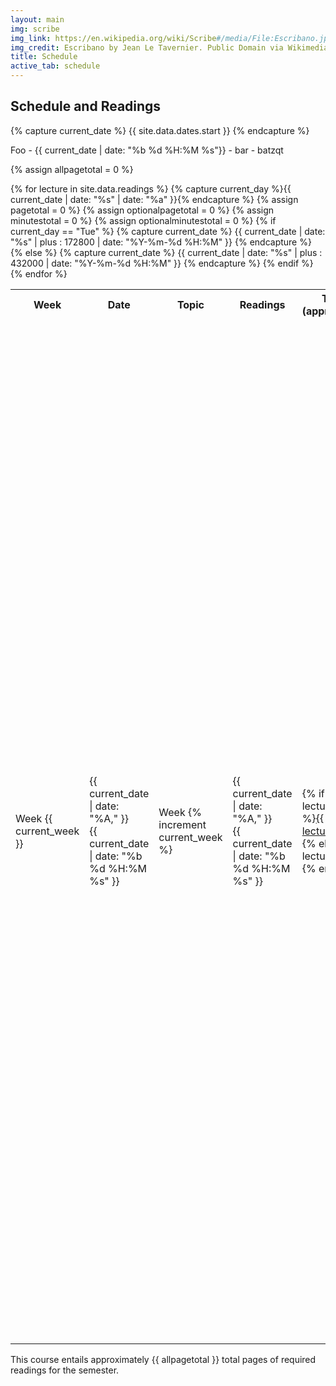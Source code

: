 ```yaml
---
layout: main
img: scribe
img_link: https://en.wikipedia.org/wiki/Scribe#/media/File:Escribano.jpg
img_credit: Escribano by Jean Le Tavernier. Public Domain via Wikimedia Commons.
title: Schedule
active_tab: schedule
---
```


<!--
<p style="text-align:center;"><strong>Schedule and readings are subject to change</strong></p>
-->

<h2>Schedule and Readings </h2>

{% capture current_date %}
{{ site.data.dates.start }}
{% endcapture %}

<p>
Foo - {{ current_date | date: "%b %d %H:%M %s"}} - bar - batzqt
</p>

<!-- Create a counter for the current week, set initially to zero: {% increment current_week %} -->

{% assign allpagetotal = 0 %}

<table class="table table-striped"> 
  <tbody>
    <tr>
      <th class="col-xs-1">Week</th>
      <th class="col-xs-1">Date</th>
      <th class="col-xs-1">Topic</th>
      <th class="col-xs-6">Readings</th>
      <th class="col-xs-2">Totals (approximate)</th>
    </tr>
    {% for lecture in site.data.readings %}
        {% capture current_day %}{{ current_date | date: "%s" | date: "%a" }}{% endcapture %}
        {% assign pagetotal = 0 %}
        {% assign optionalpagetotal = 0 %}
        {% assign minutestotal = 0 %}
        {% assign optionalminutestotal = 0 %}
    <tr>
        {% if current_day == "Tue" %}
        <td>Week {{ current_week }}</td>
        <td>{{ current_date | date: "%A," }}<br/>{{ current_date | date: "%b %d %H:%M %s" }}</td>
        {% capture current_date %}
        {{ current_date | date: "%s" | plus : 172800 | date: "%Y-%m-%d %H:%M" }}
        {% endcapture %}
        {% else %}
        <td>Week {% increment current_week %}</td>
        <td>{{ current_date | date: "%A," }}<br/>{{ current_date | date: "%b %d %H:%M %s" }}</td>
        {% capture current_date %}
        {{ current_date | date: "%s" | plus : 432000 | date: "%Y-%m-%d %H:%M" }}
        {% endcapture %}
        {% endif %}      
      <td>
        {% if lecture.slides %}<a href="{{ lecture.slides }}">{{ lecture.title }}</a>
        {% else %}{{ lecture.title }}{% endif %}
      </td>
      <td>
        {% if lecture.reading %}
          <ul class="fa-ul">
          {% for reading in lecture.reading %}
            <li>
            {% if reading.grad_level %}<i class="fa-li fa fa-star"> </i>
            {% elsif reading.optional %}<i class="fa-li fa fa-info-circle"> </i>
            {% else %}<i class="fa-li fa"> </i> {% endif %}
            {% if reading.author %}{{ reading.author }},{% endif %}
            {% if reading.url %}
            <a href="{{ reading.url }}">{{ reading.title }}</a>
            {% else %}
            {{ reading.title }} 
            {% endif %}
            {% if reading.pages %}
            (p.&nbsp;{{ reading.pages }})
            {% elsif reading.times %}
            ({{ reading.times }})
            {% elsif reading.length and reading.length.unit and reading.length.value %}
            (~{{ reading.length.value }} {{ reading.length.unit }})
            {% endif %}
            </li>
            {% if reading.length and reading.length.unit and reading.length.value %}
                {% if reading.length.unit == "pages" %}
                    {% if reading.optional %}
                        {% capture optionalpagetotal %}{{ optionalpagetotal | plus: reading.length.value }}{% endcapture %}
                    {% else %}
                        {% capture pagetotal %}{{ pagetotal | plus: reading.length.value }}{% endcapture %}
                        {% capture allpagetotal %}{{ allpagetotal | plus: reading.length.value }}{% endcapture %}
                    {% endif %}
                {% elsif reading.length.unit == "minutes" %}
                    {% if reading.optional %}
                        {% capture optionalminutestotal %}{{ optionalminutestotal | plus: reading.length.value }}{% endcapture %}
                    {% else %}
                        {% capture minutestotal %}{{ minutestotal | plus: reading.length.value }}{% endcapture %}
                    {% endif %}                
                {% endif %}
            {% endif %}
          {% endfor %}
          </ul>
        {% endif %}
      </td>
      <td>
          <ul class="fa-ul">
			  {% if pagetotal != 0 %}
			      <li>{{ pagetotal }} pages of readings</li>
			  {% endif %}
			  {% if minutestotal != 0 %}
			      <li>{{ minutestotal }} minutes of video</li>
			  {% endif %}
			  {% if optionalpagetotal != 0 %}
			      <li>{{ optionalpagetotal }} pages of optional readings</li>
			  {% endif %}
			  {% if optionalminutestotal != 0 %}
			      <li>{{ optionalminutestotal }} minutes of optional video</li>
			  {% endif %}
          </ul>
      </td>
    </tr>
    {% endfor %}

  </tbody>
</table>

<p>
This course entails approximately {{ allpagetotal }} total pages of required readings for the semester.
</p>
